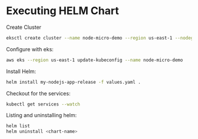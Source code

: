 # Executing HELM Chart

Create Cluster
```sh
eksctl create cluster --name node-micro-demo --region us-east-1 --nodegroup-name standard-workers --node-type t3.medium --nodes 2 --nodes-min 2 --nodes-max 2
```

Configure with eks:
```sh
aws eks --region us-east-1 update-kubeconfig --name node-micro-demo
```

Install Helm:
```sh
helm install my-nodejs-app-release -f values.yaml .
```

Checkout for the services:
```sh
kubectl get services --watch
```

Listing and uninstalling helm:
```sh
helm list
helm uninstall <chart-name>
```